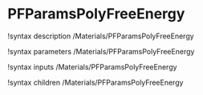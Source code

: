 <!-- MOOSE Documentation Stub: Remove this when content is added. -->

# PFParamsPolyFreeEnergy

!syntax description /Materials/PFParamsPolyFreeEnergy

!syntax parameters /Materials/PFParamsPolyFreeEnergy

!syntax inputs /Materials/PFParamsPolyFreeEnergy

!syntax children /Materials/PFParamsPolyFreeEnergy
